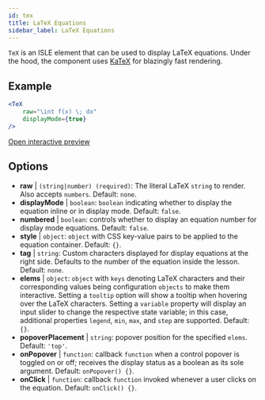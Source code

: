 ```yaml
---
id: tex
title: LaTeX Equations
sidebar_label: LaTeX Equations
---
```


`TeX` is an ISLE element that can be used to display LaTeX equations. Under the hood, the component uses [KaTeX](https://github.com/Khan/KaTeX) for blazingly fast rendering.

## Example

```jsx live
<TeX
    raw="\int f(x) \; dx"
    displayMode={true}
/>
```

[Open interactive preview](https://isle.heinz.cmu.edu/components/tex/)

## Options

* __raw__ | `(string|number) (required)`: The literal LaTeX `string` to render. Also accepts `numbers`. Default: `none`.
* __displayMode__ | `boolean`: `boolean` indicating whether to display the equation inline or in display mode. Default: `false`.
* __numbered__ | `boolean`: controls whether to display an equation number for display mode equations. Default: `false`.
* __style__ | `object`: `object` with CSS key-value pairs to be applied to the equation container. Default: `{}`.
* __tag__ | `string`: Custom characters displayed for display equations at the right side. Defaults to the number of the equation inside the lesson. Default: `none`.
* __elems__ | `object`: `object` with `keys` denoting LaTeX characters and their corresponding values being configuration `objects` to make them interactive. Setting a `tooltip` option will show a tooltip when hovering over the LaTeX characters. Setting a `variable` property will display an input slider to change the respective state variable; in this case, additional properties `legend`, `min`, `max`, and `step` are supported. Default: `{}`.
* __popoverPlacement__ | `string`: popover position for the specified `elems`. Default: `'top'`.
* __onPopover__ | `function`: callback `function` when a control popover is toggled on or off; receives the display status as a boolean as its sole argument. Default: `onPopover() {}`.
* __onClick__ | `function`: callback `function` invoked whenever a user clicks on the equation. Default: `onClick() {}`.
